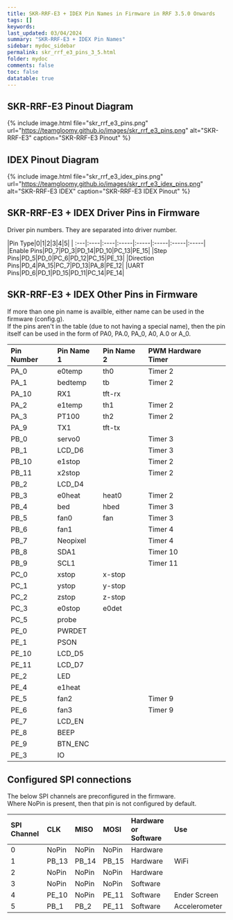 ```yaml
---
title: SKR-RRF-E3 + IDEX Pin Names in Firmware in RRF 3.5.0 Onwards
tags: []
keywords: 
last_updated: 03/04/2024
summary: "SKR-RRF-E3 + IDEX Pin Names"
sidebar: mydoc_sidebar
permalink: skr_rrf_e3_pins_3_5.html
folder: mydoc
comments: false
toc: false
datatable: true
---
```


## SKR-RRF-E3 Pinout Diagram

{% include image.html file="skr_rrf_e3_pins.png" url="https://teamgloomy.github.io/images/skr_rrf_e3_pins.png" alt="SKR-RRF-E3" caption="SKR-RRF-E3 Pinout" %}

## IDEX Pinout Diagram

{% include image.html file="skr_rrf_e3_idex_pins.png" url="https://teamgloomy.github.io/images/skr_rrf_e3_idex_pins.png" alt="SKR-RRF-E3 IDEX" caption="SKR-RRF-E3 IDEX Pinout" %}

## SKR-RRF-E3 + IDEX Driver Pins in Firmware

Driver pin numbers. They are separated into driver number.

<div class="datatable-begin"></div>

|Pin Type|0|1|2|3|4|5|
| :---|:----|:----|:-----|:-----|:-----|:-----|:-----|
|Enable Pins|PD_7|PD_3|PD_14|PD_10|PC_13|PE_15|
|Step Pins|PD_5|PD_0|PC_6|PD_12|PC_15|PE_13|
|Direction Pins|PD_4|PA_15|PC_7|PD_13|PA_8|PE_12|
|UART Pins|PD_6|PD_1|PD_15|PD_11|PC_14|PE_14|

<div class="datatable-end"></div>

## SKR-RRF-E3 + IDEX Other Pins in Firmware

If more than one pin name is availble, either name can be used in the firmware (config.g).  
If the pins aren't in the table (due to not having a special name), then the pin itself can be used in the form of PA0, PA.0, PA_0, A0, A.0 or A_0.  

<div class="datatable-begin"></div>

|Pin Number|Pin Name 1|Pin Name 2|PWM Hardware Timer|
| :------------- |:-------------|:-------------|:-------------|
|PA_0|e0temp|th0|Timer 2|
|PA_1|bedtemp|tb|Timer 2|
|PA_10|RX1|tft-rx||
|PA_2|e1temp|th1|Timer 2|
|PA_3|PT100|th2|Timer 2|
|PA_9|TX1|tft-tx||
|PB_0|servo0||Timer 3|
|PB_1|LCD_D6||Timer 3|
|PB_10|e1stop||Timer 2|
|PB_11|x2stop||Timer 2|
|PB_2|LCD_D4|||
|PB_3|e0heat|heat0|Timer 2|
|PB_4|bed|hbed|Timer 3|
|PB_5|fan0|fan|Timer 3|
|PB_6|fan1||Timer 4|
|PB_7|Neopixel||Timer 4|
|PB_8|SDA1||Timer 10|
|PB_9|SCL1||Timer 11|
|PC_0|xstop|x-stop||
|PC_1|ystop|y-stop||
|PC_2|zstop|z-stop||
|PC_3|e0stop|e0det||
|PC_5|probe|||
|PE_0|PWRDET|||
|PE_1|PSON|||
|PE_10|LCD_D5|||
|PE_11|LCD_D7|||
|PE_2|LED|||
|PE_4|e1heat|||
|PE_5|fan2||Timer 9|
|PE_6|fan3||Timer 9|
|PE_7|LCD_EN|||
|PE_8|BEEP|||
|PE_9|BTN_ENC|||
|PE_3|IO|||

<div class="datatable-end"></div>

## Configured SPI connections

The below SPI channels are preconfigured in the firmware.  
Where NoPin is present, then that pin is not configured by default.  

<div class="datatable-begin"></div>

|SPI Channel| CLK | MISO | MOSI | Hardware or Software | Use |
| :------------- |:-------------|:-------------|:-------------|:-------------|:-------------|
|0|NoPin|NoPin|NoPin|Hardware||
|1|PB_13|PB_14|PB_15|Hardware|WiFi|
|2|NoPin|NoPin|NoPin|Hardware||
|3|NoPin|NoPin|NoPin|Software||
|4|PE_10|NoPin|PE_11|Software|Ender Screen|
|5|PB_1|PB_2|PE_11|Software|Accelerometer|

<div class="datatable-end"></div>
